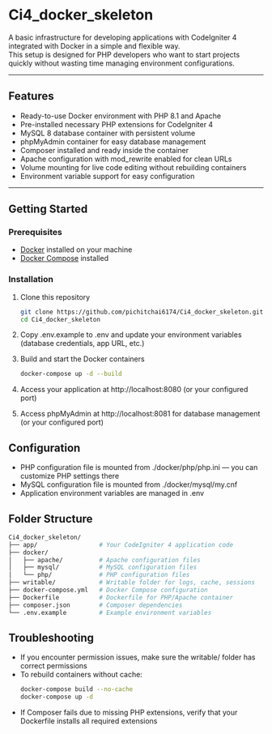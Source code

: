 # Ci4_docker_skeleton

A basic infrastructure for developing applications with CodeIgniter 4 integrated with Docker in a simple and flexible way.  
This setup is designed for PHP developers who want to start projects quickly without wasting time managing environment configurations.

---

## Features

- Ready-to-use Docker environment with PHP 8.1 and Apache  
- Pre-installed necessary PHP extensions for CodeIgniter 4  
- MySQL 8 database container with persistent volume  
- phpMyAdmin container for easy database management  
- Composer installed and ready inside the container  
- Apache configuration with mod_rewrite enabled for clean URLs  
- Volume mounting for live code editing without rebuilding containers  
- Environment variable support for easy configuration

---

## Getting Started

### Prerequisites

- [Docker](https://www.docker.com/get-started) installed on your machine  
- [Docker Compose](https://docs.docker.com/compose/install/) installed  

### Installation

1. Clone this repository

   ```bash
   git clone https://github.com/pichitchai6174/Ci4_docker_skeleton.git
   cd Ci4_docker_skeleton

2. Copy .env.example to .env and update your environment variables (database credentials, app URL, etc.)
3. Build and start the Docker containers

   ```bash
   docker-compose up -d --build

4. Access your application at http://localhost:8080 (or your configured port)
5. Access phpMyAdmin at http://localhost:8081 for database management (or your configured port)

## Configuration
- PHP configuration file is mounted from ./docker/php/php.ini — you can customize PHP settings there
- MySQL configuration file is mounted from ./docker/mysql/my.cnf
- Application environment variables are managed in .env

## Folder Structure

   ```bash
  Ci4_docker_skeleton/
  ├── app/                 # Your CodeIgniter 4 application code
  ├── docker/
  │   ├── apache/          # Apache configuration files
  │   ├── mysql/           # MySQL configuration files
  │   └── php/             # PHP configuration files
  ├── writable/            # Writable folder for logs, cache, sessions
  ├── docker-compose.yml   # Docker Compose configuration
  ├── Dockerfile           # Dockerfile for PHP/Apache container
  ├── composer.json        # Composer dependencies
  └── .env.example         # Example environment variables
  ```

## Troubleshooting
- If you encounter permission issues, make sure the writable/ folder has correct permissions
- To rebuild containers without cache:
  ```bash
  docker-compose build --no-cache
  docker-compose up -d
  ```
- If Composer fails due to missing PHP extensions, verify that your Dockerfile installs all required extensions

